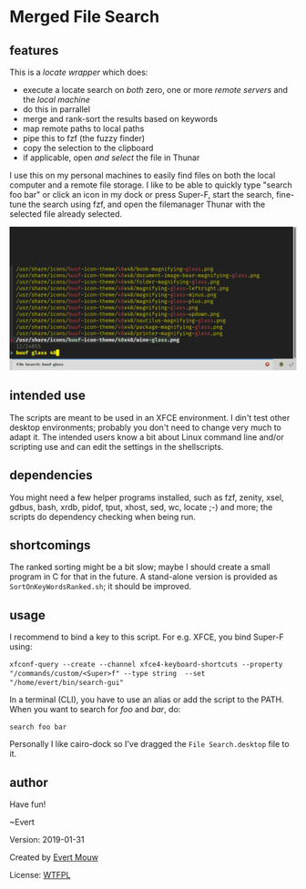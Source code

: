 # Merged File Search

## features

This is a *locate wrapper* which does:

- execute a locate search on *both* zero, one or more *remote servers* and the *local machine*
- do this in parrallel
- merge and rank-sort the results based on keywords
- map remote paths to local paths
- pipe this to fzf (the fuzzy finder)
- copy the selection to the clipboard
- if applicable, open *and select* the file in Thunar

I use this on my personal machines to easily find files on both the local computer and a remote file storage. I like to be able to quickly type "search foo bar" or click an icon in my dock or press Super-F, start the search, fine-tune the search using fzf, and open the filemanager Thunar with the selected file already selected.

![Screenshot](screenshot.png)

## intended use

The scripts are meant to be used in an XFCE environment. I din't test other desktop environments; probably you don't need to change very much to adapt it. The intended users know a bit about Linux command line and/or scripting use and can edit the settings in the shellscripts.

## dependencies

You might need a few helper programs installed, such as fzf, zenity, xsel, gdbus, bash, xrdb, pidof, tput, xhost, sed, wc, locate ;-) and more; the scripts do dependency checking when being run.

## shortcomings

The ranked sorting might be a bit slow; maybe I should create a small program in C for that in the future. A stand-alone version is provided as `SortOnKeyWordsRanked.sh`; it should be improved.

## usage

I recommend to bind a key to this script. For e.g. XFCE, you bind Super-F using:

	xfconf-query --create --channel xfce4-keyboard-shortcuts --property "/commands/custom/<Super>f" --type string  --set "/home/evert/bin/search-gui"

In a terminal (CLI), you have to use an alias or add the script to the PATH. When you want to search for *foo* and *bar*, do:

	search foo bar

Personally I like cairo-dock so I've dragged the `File Search.desktop` file to it.

## author

Have fun!

~Evert

Version: 2019-01-31

Created by [Evert Mouw](post@evert.net)

License: [WTFPL](http://www.wtfpl.net/)
